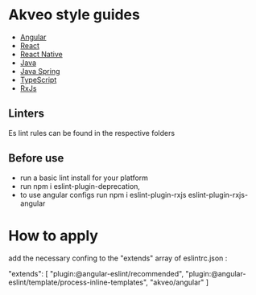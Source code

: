 # Akveo style guides

- [Angular](./angular/angular-styleguide.md)
- [React](./react/react-styleguide.md)
- [React Native](./react-native/react-native-styleguide.md)
- [Java](./java/java-styleguide.md)
- [Java Spring](./java/spring-styleguide.md)
- [TypeScript](./typescript/typescript-styleguide.md)
- [RxJs](./rxjs/rxjs-styleguide.md)

## Linters

Es lint rules can be found in the respective folders

## Before use
* run a basic lint install for your platform
* run  npm i eslint-plugin-deprecation,
* to use angular configs run  npm i eslint-plugin-rxjs eslint-plugin-rxjs-angular

# How to apply
add the necessary confing to the "extends" array of eslintrc.json :

"extends": [
  "plugin:@angular-eslint/recommended",
  "plugin:@angular-eslint/template/process-inline-templates",
  "akveo/angular"
]
